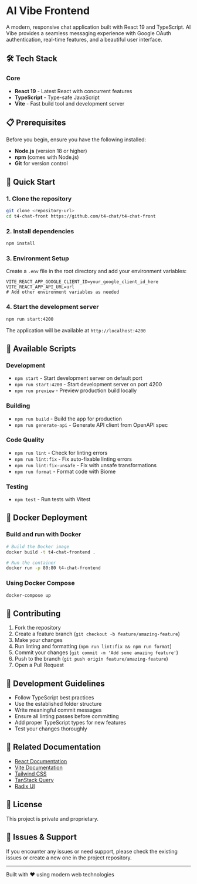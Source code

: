 # AI Vibe Frontend

A modern, responsive chat application built with React 19 and TypeScript. AI Vibe provides a seamless messaging experience with Google OAuth authentication, real-time features, and a beautiful user interface.

## 🛠️ Tech Stack

### Core
- **React 19** - Latest React with concurrent features
- **TypeScript** - Type-safe JavaScript
- **Vite** - Fast build tool and development server

## 📋 Prerequisites

Before you begin, ensure you have the following installed:
- **Node.js** (version 18 or higher)
- **npm** (comes with Node.js)
- **Git** for version control

## 🚀 Quick Start

### 1. Clone the repository
```bash
git clone <repository-url>
cd t4-chat-front https://github.com/t4-chat/t4-chat-front
```

### 2. Install dependencies
```bash
npm install
```

### 3. Environment Setup
Create a `.env` file in the root directory and add your environment variables:
```env
VITE_REACT_APP_GOOGLE_CLIENT_ID=your_google_client_id_here
VITE_REACT_APP_API_URL=url
# Add other environment variables as needed
```

### 4. Start the development server
```bash
npm run start:4200
```

The application will be available at `http://localhost:4200`

## 📜 Available Scripts

### Development
- `npm start` - Start development server on default port
- `npm run start:4200` - Start development server on port 4200
- `npm run preview` - Preview production build locally

### Building
- `npm run build` - Build the app for production
- `npm run generate-api` - Generate API client from OpenAPI spec

### Code Quality
- `npm run lint` - Check for linting errors
- `npm run lint:fix` - Fix auto-fixable linting errors
- `npm run lint:fix-unsafe` - Fix with unsafe transformations
- `npm run format` - Format code with Biome

### Testing
- `npm test` - Run tests with Vitest

## 🐳 Docker Deployment

### Build and run with Docker
```bash
# Build the Docker image
docker build -t t4-chat-frontend .

# Run the container
docker run -p 80:80 t4-chat-frontend
```

### Using Docker Compose
```bash
docker-compose up
```

## 🤝 Contributing

1. Fork the repository
2. Create a feature branch (`git checkout -b feature/amazing-feature`)
3. Make your changes
4. Run linting and formatting (`npm run lint:fix && npm run format`)
5. Commit your changes (`git commit -m 'Add some amazing feature'`)
6. Push to the branch (`git push origin feature/amazing-feature`)
7. Open a Pull Request

## 📝 Development Guidelines

- Follow TypeScript best practices
- Use the established folder structure
- Write meaningful commit messages
- Ensure all linting passes before committing
- Add proper TypeScript types for new features
- Test your changes thoroughly

## 🔗 Related Documentation

- [React Documentation](https://react.dev/)
- [Vite Documentation](https://vitejs.dev/)
- [Tailwind CSS](https://tailwindcss.com/)
- [TanStack Query](https://tanstack.com/query)
- [Radix UI](https://www.radix-ui.com/)

## 📄 License

This project is private and proprietary.

## 🐛 Issues & Support

If you encounter any issues or need support, please check the existing issues or create a new one in the project repository.

---

Built with ❤️ using modern web technologies